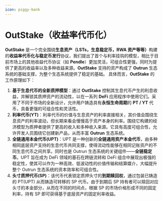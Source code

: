```yaml
---
icon: piggy-bank
---
```


# OutStake（收益率代币化）

**OutStake** 是一个完全围绕**生息资产（LSTs，生息稳定币，RWA 资产等等）**&#x6784;建的**收益率代币化与稳定币发行**协议，我们提出了首个与利率挂钩的模型，相比于目前市场上的其他收益代币协议（如 **Pendle**）更加灵活，可组合性更强，同时为提供了更高的收益率以及多种收益来源。**OutStake** 支持的资产构成了 **Outrun** 生态系统的基础支撑，为整个生态系统提供了稳定的基础。 具体而言，**OutStake** 的工作原理如下：

1. **基于生息代币的全新质押模型**：通过 **OutStake** 控制其生息代币产生的利息收益，并解锁其质押资产的流动性，以在一系列 **DeFi** 应用程序中使用它们。采用了不同于市场的全新设计，允许用户铸造具有**永恒生命周期**的 **PT / YT** 代币，具备更强的可组合性和灵活性。
2. **利率代币(YT)**：利率代币的价值与生息资产的利率直接相关，其价值会围绕生息资产的利率波动，但长期来看会慢慢高于资产本身的利率。围绕它构建的经济模型为质押者提供了更高的收入和多种收入来源。它具有高度可组合性，允许开发人员围绕它创建新产品，从而丰富 **Outrun** 生态系统。
3. **全链通用本金代币(UPT)**：UPT 是一种创新的**全链通用资产本金代币**，由多种相同底层资产支持的生息代币共同支撑，使得流动性能够在相同记账资产的不同生息代币之间共享。同时也是 Outrun 生态系统的关键组件——**全链稳定币**。UPT 旨在成为 DeFi 领域的基石在跨链流转和 DeFi 组合中展现出极强的稳定性，使其可以作为一种高效、低波动性的价值传输和结算媒介，大幅提升整个 Outrun 生态系统的资本效率和可组合性。
4. **头寸质押代币(SP)**：该代币代表锁定质押头寸的**到期赎回权**，通过包装已铸造的 PT(UPT) 从而铸造可转移的 SP 代币。由于到期后 SP 持有者可以赎回对应头寸的本金部分，从而在不同的时间点，根据 SP 的市场价格形成不同的固定利率，持有 SP 即可获得基于底层资产的固定利率收益。
